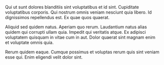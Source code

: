 Qui ut sunt dolores blanditiis sint voluptatibus et id sint. Cupiditate voluptatibus corporis. Qui nostrum omnis veniam nesciunt quia libero. Id dignissimos repellendus est. Ex quae quos quaerat.
 Aliquid sed quidem natus. Aperiam quo rerum. Laudantium natus alias quidem qui corrupti ullam quia. Impedit qui veritatis atque. Ex adipisci voluptatem quisquam in vitae cum in aut. Dolor quaerat sint magnam enim et voluptate omnis quia.
 Rerum quidem eaque. Cumque possimus et voluptas rerum quis sint veniam esse qui. Enim eligendi velit dolor sint.